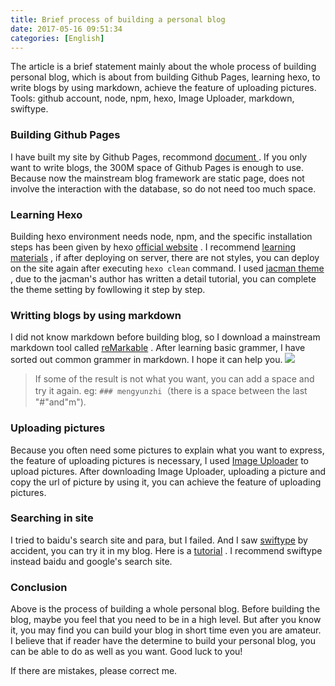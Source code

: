 ```yaml
---
title: Brief process of building a personal blog
date: 2017-05-16 09:51:34
categories: [English]
---
```


The article is a brief statement mainly about the whole process of building personal blog, which is about from building Github Pages, learning hexo, to write blogs by using markdown, achieve the feature of uploading pictures. Tools: github account, node, npm, hexo, Image Uploader, markdown, swiftype.

<!--more-->

### Building Github Pages

I have built my site by Github Pages, recommond [document ](https://pages.github.com/) . If you only want to write blogs, the 300M space of Github Pages is enough to use. Because now the mainstream blog framework are static page, does not involve the interaction with the database, so do not need too much space.

### Learning Hexo

Building hexo environment needs node, npm, and the specific installation steps has been given by hexo [official website](https://www.digitalocean.com/community/tutorials/how-to-create-a-blog-with-hexo-on-ubuntu-14-04) . I recommend [learning materials](https://www.digitalocean.com/community/tutorials/how-to-create-a-blog-with-hexo-on-ubuntu-14-04) , if after deploying on server, there are not styles, you can deploy on the site again after executing ```hexo clean``` command. I used [jacman theme](https://github.com/wuchong/jacman) , due to the jacman's author has written a detail tutorial, you can complete the theme setting by fowllowing it step by step. 

### Writting blogs by using markdown

I did not know markdown before building blog, so I download a mainstream markdown tool called [reMarkable](https://getremarkable.com/) . After learning basic grammer, I have sorted out common grammer in markdown. I hope it can help you. ![](http://p1.bqimg.com/567571/10524bb9033523f6.png) 

> If some of the result is not what you want, you can add a space and try it again. eg: ```### mengyunzhi```（there is a space between the last "#"and"m"). 

### Uploading pictures

Because you often need some pictures to explain what you want to express, the feature of uploading pictures is necessary, I used  [Image Uploader](https://chrome.google.com/webstore/detail/%E6%9E%81%E7%AE%80%E5%9B%BE%E5%BA%8A/heebflcbemenefckkgfnnklbhdbdkagg?hl=zh-CN) to upload pictures. After downloading Image Uploader, uploading a picture and copy the url of picture by using it, you can achieve the feature of uploading pictures. 

### Searching in site

I tried to baidu's search site and para, but I failed. And I saw [swiftype](https://swiftype.com/)  by accident, you can try it in my blog. Here is a [tutorial](http://www.jerryfu.net/post/search-engine-for-hexo-with-swiftype-v2.html) . I recommend swiftype instead baidu and google's search site. 

### Conclusion

Above is the process of building a whole personal blog. Before building the blog, maybe you feel that you need to be in a high level. But after you know it, you may find you can build your blog in short time even you are amateur. I believe that if reader have the determine to build your personal blog, you can be able to do as well as you want. Good luck to you!

If there are mistakes, please correct me.